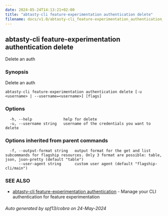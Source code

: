 ```yaml
---
date: 2024-05-24T14:13:21+02:00
title: "abtasty-cli feature-experimentation authentication delete"
filename: docs/v1.0/abtasty-cli_feature-experimentation_authentication_delete.md
---
```

## abtasty-cli feature-experimentation authentication delete

Delete an auth

### Synopsis

Delete an auth

```
abtasty-cli feature-experimentation authentication delete [-u <username> | --username=<username>] [flags]
```

### Options

```
  -h, --help              help for delete
  -u, --username string   username of the credentials you want to delete
```

### Options inherited from parent commands

```
  -f, --output-format string   output format for the get and list subcommands for flagship resources. Only 3 format are possible: table, json, json-pretty (default "table")
      --user-agent string      custom user agent (default "flagship-cli/main")
```

### SEE ALSO

* [abtasty-cli feature-experimentation authentication](/docs/v1.0/abtasty-cli_feature-experimentation_authentication.md)	 - Manage your CLI authentication for feature experimentation

###### Auto generated by spf13/cobra on 24-May-2024

